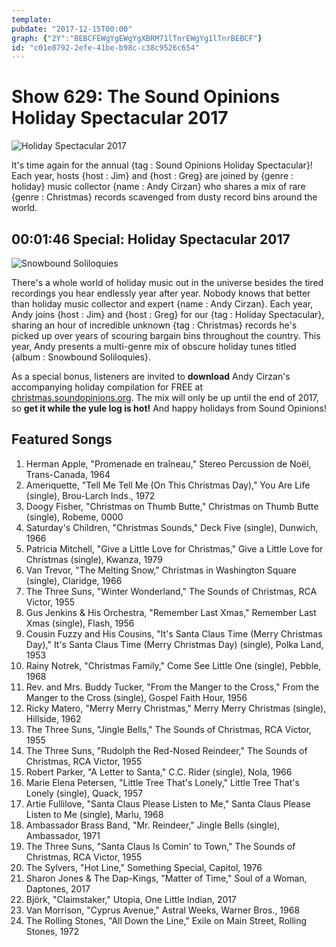 ```yaml
---
template: 
pubdate: "2017-12-15T00:00"
graph: {"2Y":"BEBCFEWgYgEWgYgXBRM71lTnrEWgYg1lTnrBEBCF"}
id: "c01e8792-2efe-41be-b98c-c38c9526c654"
---
```






# Show 629: The Sound Opinions Holiday Spectacular 2017

![Holiday Spectacular 2017](https://static.soundopinions.org/images/2017/xmascover.jpg)

It's time again for the annual {tag : Sound Opinions Holiday Spectacular}! Each year, hosts {host : Jim} and {host : Greg} are joined by {genre : holiday} music collector {name : Andy Cirzan} who shares a mix of rare {genre : Christmas} records scavenged from dusty record bins around the world.



## 00:01:46 Special: Holiday Spectacular 2017

![Snowbound Soliloquies](https://static.soundopinions.org/assets/629/2Y0.jpg)

There's a whole world of holiday music out in the universe besides the tired recordings you hear endlessly year after year. Nobody knows that better than holiday music collector and expert {name : Andy Cirzan}. Each year, Andy joins {host : Jim} and {host : Greg} for our {tag : Holiday Spectacular}, sharing an hour of incredible unknown {tag : Christmas} records he's picked up over years of scouring bargain bins throughout the country. This year, Andy presents a multi-genre mix of obscure holiday tunes titled {album : Snowbound Soliloquies}.

As a special bonus, listeners are invited to **download** Andy Cirzan's accompanying holiday compilation for FREE at [christmas.soundopinions.org](http://christmas.soundopinions.org). The mix will only be up until the end of 2017, so **get it while the yule log is hot!** And happy holidays from Sound Opinions!



## Featured Songs

1. Herman Apple, "Promenade en traîneau," Stereo Percussion de Noël, Trans-Canada, 1964
2. Ameriquette, "Tell Me Tell Me (On This Christmas Day)," You Are Life (single), Brou-Larch Inds., 1972
3. Doogy Fisher, "Christmas on Thumb Butte," Christmas on Thumb Butte (single), Robeme, 0000
4. Saturday's Children, "Christmas Sounds," Deck Five (single), Dunwich, 1966
5. Patricia Mitchell, "Give a Little Love for Christmas," Give a Little Love for Christmas (single), Kwanza, 1979
6. Van Trevor, "The Melting Snow," Christmas in Washington Square (single), Claridge, 1966
7. The Three Suns, "Winter Wonderland," The Sounds of Christmas, RCA Victor, 1955
8. Gus Jenkins & His Orchestra, "Remember Last Xmas," Remember Last Xmas (single), Flash, 1956
9. Cousin Fuzzy and His Cousins, "It's Santa Claus Time (Merry Christmas Day)," It's Santa Claus Time (Merry Christmas Day) (single), Polka Land, 1953
10. Rainy Notrek, "Christmas Family," Come See Little One (single), Pebble, 1968
11. Rev. and Mrs. Buddy Tucker, "From the Manger to the Cross," From the Manger to the Cross (single), Gospel Faith Hour, 1956
12. Ricky Matero, "Merry Merry Christmas," Merry Merry Christmas (single), Hillside, 1962
13. The Three Suns, "Jingle Bells," The Sounds of Christmas, RCA Victor, 1955
14. The Three Suns, "Rudolph the Red-Nosed Reindeer," The Sounds of Christmas, RCA Victor, 1955
15. Robert Parker, "A Letter to Santa," C.C. Rider (single), Nola, 1966
16. Marie Elena Petersen, "Little Tree That's Lonely," Little Tree That's Lonely (single), Quack, 1957
17. Artie Fullilove, "Santa Claus Please Listen to Me," Santa Claus Please Listen to Me (single), Marlu, 1968
18. Ambassador Brass Band, "Mr. Reindeer," Jingle Bells (single), Ambassador, 1971
19. The Three Suns, "Santa Claus Is Comin' to Town," The Sounds of Christmas, RCA Victor, 1955
20. The Sylvers, "Hot Line," Something Special, Capitol, 1976
21. Sharon Jones & The Dap-Kings, "Matter of Time," Soul of a Woman, Daptones, 2017
22. ‎Björk, "Claimstaker," Utopia, One Little Indian, 2017
23. Van Morrison, "Cyprus Avenue," Astral Weeks, Warner Bros., 1968
24. The Rolling Stones, "All Down the Line," Exile on Main Street, Rolling Stones, 1972
